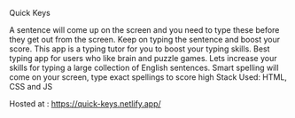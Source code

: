 Quick Keys

A sentence will come up on the screen and you need to type these before they get out from the screen.
Keep on typing the sentence and boost your score. This app is a typing tutor for you to boost your typing skills. Best typing app for users who like brain and puzzle games. Lets increase your skills for typing a large collection of English sentences. Smart spelling will come on your screen, type exact spellings to score high
Stack Used:  HTML, CSS and JS
 
Hosted at : https://quick-keys.netlify.app/
